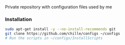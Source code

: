 Private repository with configuration files used by me


### Installation
```bash
sudo apt-get install -y --no-install-recommends git
git clone https://github.com/chille/configs ~/configs
# Run the scripts in ~/configs/InstallScripts
```
